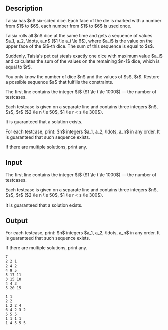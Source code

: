 ## Description

<div><p>Taisia has $n$ six-sided dice. Each face of the die is marked with a number from $1$ to $6$, each number from $1$ to $6$ is used once.</p><p>Taisia rolls all $n$ dice at the same time and gets a sequence of values $a_1, a_2, \ldots, a_n$ ($1 \le a_i \le 6$), where $a_i$ is the value on the upper face of the $i$-th dice. The sum of this sequence is equal to $s$.</p><p>Suddenly, Taisia's pet cat steals exactly <span class="tex-font-style-bf">one</span> dice with <span class="tex-font-style-bf">maximum</span> value $a_i$ and calculates the sum of the values on the remaining $n-1$ dice, which is equal to $r$.</p><p>You only know the number of dice $n$ and the values of $s$, $r$. Restore a possible sequence $a$ that fulfills the constraints.</p></div><div class="input-specification"><p>The first line contains the integer $t$ ($1 \le t \le 1000$)&nbsp;— the number of testcases.</p><p>Each testcase is given on a separate line and contains three integers $n$, $s$, $r$ ($2 \le n \le 50$, $1 \le r &lt; s \le 300$).</p><p>It is guaranteed that a solution exists.</p></div><div class="output-specification"><p>For each testcase, print: $n$ integers $a_1, a_2, \ldots, a_n$ in any order. It is guaranteed that such sequence exists.</p><p>If there are multiple solutions, print any.</p></div>

## Input

<p>The first line contains the integer $t$ ($1 \le t \le 1000$)&nbsp;— the number of testcases.</p><p>Each testcase is given on a separate line and contains three integers $n$, $s$, $r$ ($2 \le n \le 50$, $1 \le r &lt; s \le 300$).</p><p>It is guaranteed that a solution exists.</p>

## Output

<p>For each testcase, print: $n$ integers $a_1, a_2, \ldots, a_n$ in any order. It is guaranteed that such sequence exists.</p><p>If there are multiple solutions, print any.</p>





```input1|2,4,6,8
7
2 2 1
2 4 2
4 9 5
5 17 11
3 15 10
4 4 3
5 20 15
```




```output1
1 1
2 2 
1 2 2 4
6 4 2 3 2
5 5 5
1 1 1 1
1 4 5 5 5
```


